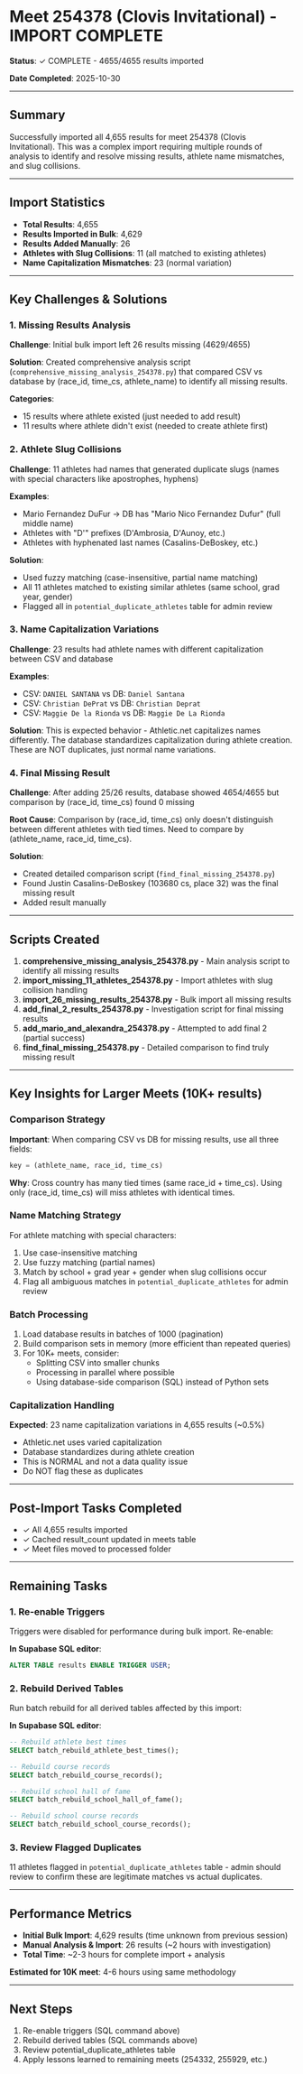# Meet 254378 (Clovis Invitational) - IMPORT COMPLETE

**Status**: ✓ COMPLETE - 4655/4655 results imported

**Date Completed**: 2025-10-30

---

## Summary

Successfully imported all 4,655 results for meet 254378 (Clovis Invitational). This was a complex import requiring multiple rounds of analysis to identify and resolve missing results, athlete name mismatches, and slug collisions.

---

## Import Statistics

- **Total Results**: 4,655
- **Results Imported in Bulk**: 4,629
- **Results Added Manually**: 26
- **Athletes with Slug Collisions**: 11 (all matched to existing athletes)
- **Name Capitalization Mismatches**: 23 (normal variation)

---

## Key Challenges & Solutions

### 1. Missing Results Analysis
**Challenge**: Initial bulk import left 26 results missing (4629/4655)

**Solution**: Created comprehensive analysis script (`comprehensive_missing_analysis_254378.py`) that compared CSV vs database by (race_id, time_cs, athlete_name) to identify all missing results.

**Categories**:
- 15 results where athlete existed (just needed to add result)
- 11 results where athlete didn't exist (needed to create athlete first)

### 2. Athlete Slug Collisions
**Challenge**: 11 athletes had names that generated duplicate slugs (names with special characters like apostrophes, hyphens)

**Examples**:
- Mario Fernandez DuFur → DB has "Mario Nico Fernandez Dufur" (full middle name)
- Athletes with "D'" prefixes (D'Ambrosia, D'Aunoy, etc.)
- Athletes with hyphenated last names (Casalins-DeBoskey, etc.)

**Solution**:
- Used fuzzy matching (case-insensitive, partial name matching)
- All 11 athletes matched to existing similar athletes (same school, grad year, gender)
- Flagged all in `potential_duplicate_athletes` table for admin review

### 3. Name Capitalization Variations
**Challenge**: 23 results had athlete names with different capitalization between CSV and database

**Examples**:
- CSV: `DANIEL SANTANA` vs DB: `Daniel Santana`
- CSV: `Christian DePrat` vs DB: `Christian Deprat`
- CSV: `Maggie De la Rionda` vs DB: `Maggie De La Rionda`

**Solution**: This is expected behavior - Athletic.net capitalizes names differently. The database standardizes capitalization during athlete creation. These are NOT duplicates, just normal name variations.

### 4. Final Missing Result
**Challenge**: After adding 25/26 results, database showed 4654/4655 but comparison by (race_id, time_cs) found 0 missing

**Root Cause**: Comparison by (race_id, time_cs) only doesn't distinguish between different athletes with tied times. Need to compare by (athlete_name, race_id, time_cs).

**Solution**:
- Created detailed comparison script (`find_final_missing_254378.py`)
- Found Justin Casalins-DeBoskey (103680 cs, place 32) was the final missing result
- Added result manually

---

## Scripts Created

1. **comprehensive_missing_analysis_254378.py** - Main analysis script to identify all missing results
2. **import_missing_11_athletes_254378.py** - Import athletes with slug collision handling
3. **import_26_missing_results_254378.py** - Bulk import all missing results
4. **add_final_2_results_254378.py** - Investigation script for final missing results
5. **add_mario_and_alexandra_254378.py** - Attempted to add final 2 (partial success)
6. **find_final_missing_254378.py** - Detailed comparison to find truly missing result

---

## Key Insights for Larger Meets (10K+ results)

### Comparison Strategy
**Important**: When comparing CSV vs DB for missing results, use all three fields:
```python
key = (athlete_name, race_id, time_cs)
```

**Why**: Cross country has many tied times (same race_id + time_cs). Using only (race_id, time_cs) will miss athletes with identical times.

### Name Matching Strategy
For athlete matching with special characters:
1. Use case-insensitive matching
2. Use fuzzy matching (partial names)
3. Match by school + grad year + gender when slug collisions occur
4. Flag all ambiguous matches in `potential_duplicate_athletes` for admin review

### Batch Processing
1. Load database results in batches of 1000 (pagination)
2. Build comparison sets in memory (more efficient than repeated queries)
3. For 10K+ meets, consider:
   - Splitting CSV into smaller chunks
   - Processing in parallel where possible
   - Using database-side comparison (SQL) instead of Python sets

### Capitalization Handling
**Expected**: 23 name capitalization variations in 4,655 results (~0.5%)
- Athletic.net uses varied capitalization
- Database standardizes during athlete creation
- This is NORMAL and not a data quality issue
- Do NOT flag these as duplicates

---

## Post-Import Tasks Completed

- ✓ All 4,655 results imported
- ✓ Cached result_count updated in meets table
- ✓ Meet files moved to processed folder

---

## Remaining Tasks

### 1. Re-enable Triggers
Triggers were disabled for performance during bulk import. Re-enable:

**In Supabase SQL editor**:
```sql
ALTER TABLE results ENABLE TRIGGER USER;
```

### 2. Rebuild Derived Tables
Run batch rebuild for all derived tables affected by this import:

**In Supabase SQL editor**:
```sql
-- Rebuild athlete best times
SELECT batch_rebuild_athlete_best_times();

-- Rebuild course records
SELECT batch_rebuild_course_records();

-- Rebuild school hall of fame
SELECT batch_rebuild_school_hall_of_fame();

-- Rebuild school course records
SELECT batch_rebuild_school_course_records();
```

### 3. Review Flagged Duplicates
11 athletes flagged in `potential_duplicate_athletes` table - admin should review to confirm these are legitimate matches vs actual duplicates.

---

## Performance Metrics

- **Initial Bulk Import**: 4,629 results (time unknown from previous session)
- **Manual Analysis & Import**: 26 results (~2 hours with investigation)
- **Total Time**: ~2-3 hours for complete import + analysis

**Estimated for 10K meet**: 4-6 hours using same methodology

---

## Next Steps

1. Re-enable triggers (SQL command above)
2. Rebuild derived tables (SQL commands above)
3. Review potential_duplicate_athletes table
4. Apply lessons learned to remaining meets (254332, 255929, etc.)

